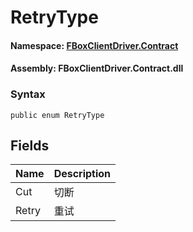 # RetryType

#### **Namespace**: [FBoxClientDriver.Contract](https://docs.flexem.net/fbox/zh-cn/sdk/FBoxClientDriver.Contract.html)

#### **Assembly**: FBoxClientDriver.Contract.dll

### Syntax <a id="FBoxClientDriver_Contract_RetryType_syntax"></a>

```text
public enum RetryType
```

## Fields <a id="fields"></a>

| Name | Description |
| :--- | :--- |
| Cut | 切断 |
| Retry | 重试 |

